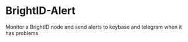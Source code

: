 # BrightID-Alert
Monitor a BrightID node and send alerts to keybase and telegram when it has problems
